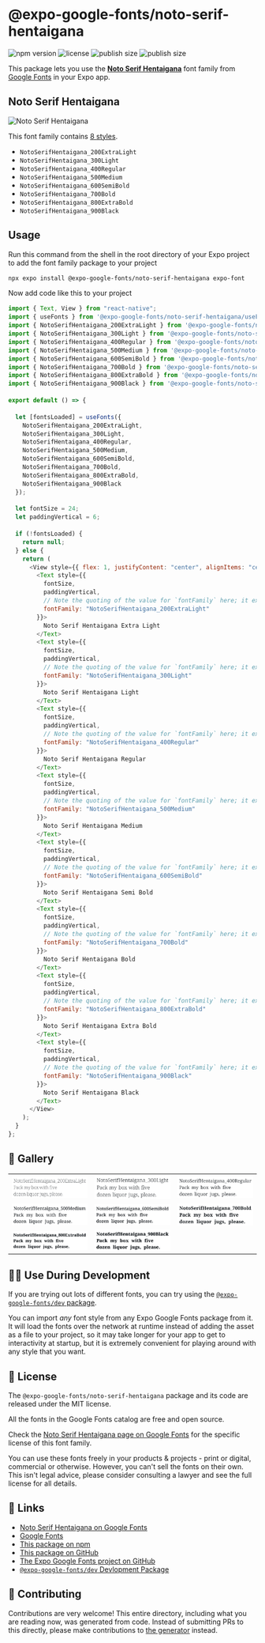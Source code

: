 # @expo-google-fonts/noto-serif-hentaigana

![npm version](https://flat.badgen.net/npm/v/@expo-google-fonts/noto-serif-hentaigana)
![license](https://flat.badgen.net/github/license/expo/google-fonts)
![publish size](https://flat.badgen.net/packagephobia/install/@expo-google-fonts/noto-serif-hentaigana)
![publish size](https://flat.badgen.net/packagephobia/publish/@expo-google-fonts/noto-serif-hentaigana)

This package lets you use the [**Noto Serif Hentaigana**](https://fonts.google.com/specimen/Noto+Serif+Hentaigana) font family from [Google Fonts](https://fonts.google.com/) in your Expo app.

## Noto Serif Hentaigana

![Noto Serif Hentaigana](./font-family.png)

This font family contains [8 styles](#-gallery).

- `NotoSerifHentaigana_200ExtraLight`
- `NotoSerifHentaigana_300Light`
- `NotoSerifHentaigana_400Regular`
- `NotoSerifHentaigana_500Medium`
- `NotoSerifHentaigana_600SemiBold`
- `NotoSerifHentaigana_700Bold`
- `NotoSerifHentaigana_800ExtraBold`
- `NotoSerifHentaigana_900Black`

## Usage

Run this command from the shell in the root directory of your Expo project to add the font family package to your project

```sh
npx expo install @expo-google-fonts/noto-serif-hentaigana expo-font
```

Now add code like this to your project

```js
import { Text, View } from "react-native";
import { useFonts } from '@expo-google-fonts/noto-serif-hentaigana/useFonts';
import { NotoSerifHentaigana_200ExtraLight } from '@expo-google-fonts/noto-serif-hentaigana/200ExtraLight';
import { NotoSerifHentaigana_300Light } from '@expo-google-fonts/noto-serif-hentaigana/300Light';
import { NotoSerifHentaigana_400Regular } from '@expo-google-fonts/noto-serif-hentaigana/400Regular';
import { NotoSerifHentaigana_500Medium } from '@expo-google-fonts/noto-serif-hentaigana/500Medium';
import { NotoSerifHentaigana_600SemiBold } from '@expo-google-fonts/noto-serif-hentaigana/600SemiBold';
import { NotoSerifHentaigana_700Bold } from '@expo-google-fonts/noto-serif-hentaigana/700Bold';
import { NotoSerifHentaigana_800ExtraBold } from '@expo-google-fonts/noto-serif-hentaigana/800ExtraBold';
import { NotoSerifHentaigana_900Black } from '@expo-google-fonts/noto-serif-hentaigana/900Black';

export default () => {

  let [fontsLoaded] = useFonts({
    NotoSerifHentaigana_200ExtraLight, 
    NotoSerifHentaigana_300Light, 
    NotoSerifHentaigana_400Regular, 
    NotoSerifHentaigana_500Medium, 
    NotoSerifHentaigana_600SemiBold, 
    NotoSerifHentaigana_700Bold, 
    NotoSerifHentaigana_800ExtraBold, 
    NotoSerifHentaigana_900Black
  });

  let fontSize = 24;
  let paddingVertical = 6;

  if (!fontsLoaded) {
    return null;
  } else {
    return (
      <View style={{ flex: 1, justifyContent: "center", alignItems: "center" }}>
        <Text style={{
          fontSize,
          paddingVertical,
          // Note the quoting of the value for `fontFamily` here; it expects a string!
          fontFamily: "NotoSerifHentaigana_200ExtraLight"
        }}>
          Noto Serif Hentaigana Extra Light
        </Text>
        <Text style={{
          fontSize,
          paddingVertical,
          // Note the quoting of the value for `fontFamily` here; it expects a string!
          fontFamily: "NotoSerifHentaigana_300Light"
        }}>
          Noto Serif Hentaigana Light
        </Text>
        <Text style={{
          fontSize,
          paddingVertical,
          // Note the quoting of the value for `fontFamily` here; it expects a string!
          fontFamily: "NotoSerifHentaigana_400Regular"
        }}>
          Noto Serif Hentaigana Regular
        </Text>
        <Text style={{
          fontSize,
          paddingVertical,
          // Note the quoting of the value for `fontFamily` here; it expects a string!
          fontFamily: "NotoSerifHentaigana_500Medium"
        }}>
          Noto Serif Hentaigana Medium
        </Text>
        <Text style={{
          fontSize,
          paddingVertical,
          // Note the quoting of the value for `fontFamily` here; it expects a string!
          fontFamily: "NotoSerifHentaigana_600SemiBold"
        }}>
          Noto Serif Hentaigana Semi Bold
        </Text>
        <Text style={{
          fontSize,
          paddingVertical,
          // Note the quoting of the value for `fontFamily` here; it expects a string!
          fontFamily: "NotoSerifHentaigana_700Bold"
        }}>
          Noto Serif Hentaigana Bold
        </Text>
        <Text style={{
          fontSize,
          paddingVertical,
          // Note the quoting of the value for `fontFamily` here; it expects a string!
          fontFamily: "NotoSerifHentaigana_800ExtraBold"
        }}>
          Noto Serif Hentaigana Extra Bold
        </Text>
        <Text style={{
          fontSize,
          paddingVertical,
          // Note the quoting of the value for `fontFamily` here; it expects a string!
          fontFamily: "NotoSerifHentaigana_900Black"
        }}>
          Noto Serif Hentaigana Black
        </Text>
      </View>
    );
  }
};
```

## 🔡 Gallery


||||
|-|-|-|
|![NotoSerifHentaigana_200ExtraLight](./200ExtraLight/NotoSerifHentaigana_200ExtraLight.ttf.png)|![NotoSerifHentaigana_300Light](./300Light/NotoSerifHentaigana_300Light.ttf.png)|![NotoSerifHentaigana_400Regular](./400Regular/NotoSerifHentaigana_400Regular.ttf.png)||
|![NotoSerifHentaigana_500Medium](./500Medium/NotoSerifHentaigana_500Medium.ttf.png)|![NotoSerifHentaigana_600SemiBold](./600SemiBold/NotoSerifHentaigana_600SemiBold.ttf.png)|![NotoSerifHentaigana_700Bold](./700Bold/NotoSerifHentaigana_700Bold.ttf.png)||
|![NotoSerifHentaigana_800ExtraBold](./800ExtraBold/NotoSerifHentaigana_800ExtraBold.ttf.png)|![NotoSerifHentaigana_900Black](./900Black/NotoSerifHentaigana_900Black.ttf.png)|||


## 👩‍💻 Use During Development

If you are trying out lots of different fonts, you can try using the [`@expo-google-fonts/dev` package](https://github.com/expo/google-fonts/tree/master/font-packages/dev#readme).

You can import _any_ font style from any Expo Google Fonts package from it. It will load the fonts over the network at runtime instead of adding the asset as a file to your project, so it may take longer for your app to get to interactivity at startup, but it is extremely convenient for playing around with any style that you want.


## 📖 License

The `@expo-google-fonts/noto-serif-hentaigana` package and its code are released under the MIT license.

All the fonts in the Google Fonts catalog are free and open source.

Check the [Noto Serif Hentaigana page on Google Fonts](https://fonts.google.com/specimen/Noto+Serif+Hentaigana) for the specific license of this font family.

You can use these fonts freely in your products & projects - print or digital, commercial or otherwise. However, you can't sell the fonts on their own. This isn't legal advice, please consider consulting a lawyer and see the full license for all details.

## 🔗 Links

- [Noto Serif Hentaigana on Google Fonts](https://fonts.google.com/specimen/Noto+Serif+Hentaigana)
- [Google Fonts](https://fonts.google.com/)
- [This package on npm](https://www.npmjs.com/package/@expo-google-fonts/noto-serif-hentaigana)
- [This package on GitHub](https://github.com/expo/google-fonts/tree/master/font-packages/noto-serif-hentaigana)
- [The Expo Google Fonts project on GitHub](https://github.com/expo/google-fonts)
- [`@expo-google-fonts/dev` Devlopment Package](https://github.com/expo/google-fonts/tree/master/font-packages/dev)

## 🤝 Contributing

Contributions are very welcome! This entire directory, including what you are reading now, was generated from code. Instead of submitting PRs to this directly, please make contributions to [the generator](https://github.com/expo/google-fonts/tree/master/packages/generator) instead.
